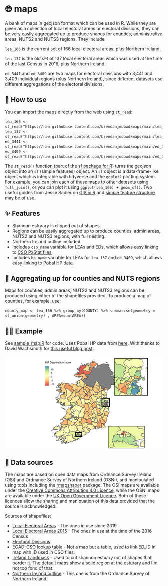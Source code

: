 # :globe_with_meridians: maps 

A bank of maps in geojson format which can be used in R. While they are given as a collection of local electoral areas or electoral divisions, they can be very easily aggregated up to produce shapes for counties, administrative areas, NUTS2 and NUTS3 regions. They include 

`lea_166` is the current set of 166 local electoral areas, plus Northern Ireland.

`lea_137` is the old set of 137 local electoral areas which was used at the time of the last Census in 2016, plus Northern Ireland.

`ed_3441` and `ed_3409` are two maps for electoral divisions with 3,441 and 3,409 individual regions (plus Northern Ireland), since different datasets use different aggregations of the electoral divisions.

## :raising_hand: How to use

You can import the maps directly from the web using `st_read`:
```
lea_166 <- st_read("https://raw.githubusercontent.com/brendanjodowd/maps/main/lea_166.geojson")
lea_137 <- st_read("https://raw.githubusercontent.com/brendanjodowd/maps/main/lea_137.geojson")
ed_3441 <- st_read("https://raw.githubusercontent.com/brendanjodowd/maps/main/ed_3441.geojson")
ed_3409 <- st_read("https://raw.githubusercontent.com/brendanjodowd/maps/main/ed_3409.geojson")
```
The `st_read()` function (part of the [sf package for R](https://cran.r-project.org/web/packages/sf/)) turns the geojson object into an `sf` (simple features) object. An `sf` object is a data-frame-like object which is integrable with tidyverse and the `ggplot2` plotting system. For example, you can join each of these maps to other datasets using `full_join()`, or you can plot it using `ggplot(lea_166) + geom_sf()`. Two useful guides from Jesse Sadler on [GIS in R](https://www.jessesadler.com/post/gis-with-r-intro/) and [simple feature structure](https://www.jessesadler.com/post/simple-feature-objects/) may be of use.  

## 	:sparkles: Features

- Shannon esturary is clipped out of shapes.
- Regions can be easily aggregated up to produce counties, admin areas, NUTS2 and NUTS3 regions, with full nesting.
- Northern Ireland outline included
- Includes `cso_name` variable for LEAs and EDs, which allows easy linking to [CSO PxStat files](https://data.cso.ie/),
- Includes `hp_name` variable for LEAs for `lea_137` and `ed_3409`, which allows easy linking to [Pobal HP data](http://trutzhaase.eu/deprivation-index/the-2016-pobal-hp-deprivation-index-for-small-areas/).

## :jigsaw: Aggregating up for counties and NUTS regions

Maps for counties, admin areas, NUTS2 and NUTS3 regions can be produced using either of the shapefiles provided. To produce a map of counties, for example, use:
```
county_map <- lea_166 %>% group_by(COUNTY) %>% summarise(geometry = st_union(geometry) , AREA=sum(AREA))
```

## :woman_teacher: Example

See [sample_map.R](https://github.com/brendanjodowd/maps/blob/main/sample_map.R) for code. Uses Pobal HP data from [here](http://trutzhaase.eu/deprivation-index/the-2016-pobal-hp-deprivation-index-for-small-areas/). With thanks to David Wachsmuth for [this useful blog post](https://upgo.lab.mcgill.ca/2019/12/13/making-beautiful-maps/).

![sample_map](https://github.com/brendanjodowd/maps/blob/main/images/example.png?raw=true)

## :seedling: Data sources

The maps are based on open data maps from Ordnance Survey Ireland (OSi) and Ordnance Survey of Northern Ireland (OSNI), and manipulated using tools including the [rmapshaper](https://github.com/ateucher/rmapshaper) package. The OSi maps are available under the [Creative Commons Attribution 4.0 Licence](https://creativecommons.org/licenses/by/4.0/), while the OSNI maps are available under the [UK Open Government Licence](http://www.nationalarchives.gov.uk/doc/open-government-licence/version/3/). Both of these licences allow the sharing and manipuation of this data provided that the source is acknowledged. 

Sources of shapefiles:

- [Local Electoral Areas](https://data.gov.ie/dataset/local-electoral-areas-osi-national-statutory-boundaries-generalised-20m1) - The ones in use since 2019
- [Local Electoral Areas 2015](https://data.gov.ie/dataset/local-electoral-areas-boundaries-generalised-100m-osi-national-administrative-boundaries-20151) - The ones in use at the time of the 2016 Census
- [Electoral Divisions](https://data.gov.ie/dataset/electoral-divisions-osi-national-statutory-boundaries-generalised-20m1)
- [ECAD-CSO lookup table](https://www.autoaddress.ie/support/developer-centre/resources/lookup-tables) - Not a map but a table, used to link ED_ID in map with ID used in CSO files.
- [Ireland Landmask](https://data.gov.ie/dataset/landmask-osi-national-250k-map-of-ireland1) - Used to cut shannon estuary out of shapes that border it. The default maps show a solid region at the esturary and I'm not too fond of that.
- [Northern Ireland outline](https://www.opendatani.gov.uk/dataset/osni-open-data-largescale-boundaries-ni-outline) - This one is from the Ordnance Survey of Northern Ireland. 

